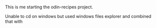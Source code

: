 This is me starting the odin-recipes project.

Unable to cd on windows but used windows files explorer and combined that with 